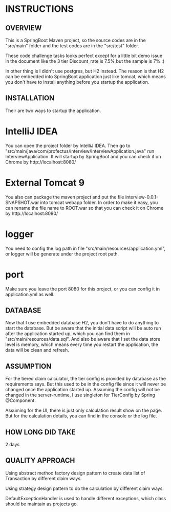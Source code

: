 # INSTRUCTIONS

## OVERVIEW 
This is a SpringBoot Maven project, so the source codes are in the "src/main" folder and the test codes are in the "src/test" folder.

These code challenge tasks looks perfect except for a little bit demo issue in the document like the 3 tier Discount_rate is 7.5% but the sample is 7% :)

In other thing is I didn't use postgres, but H2 instead. The reason is that H2 can be embedded into SpringBoot application just like tomcat, which means you don't have to install anything before you startup the application.

## INSTALLATION
Their are two ways to startup the application.
# IntelliJ IDEA
You can open the project folder by IntelliJ IDEA. Then go to "src/main/java/com/profectus/interview/InterviewApplication.java" run InterviewApplication. It will startup by SpringBoot and you can check it on Chrome by http://localhost:8080/
# External Tomcat 9
You also can package the maven project and put the file interview-0.0.1-SNAPSHOT.war into tomcat webapp folder. In order to make it easy, you can rename the file name to ROOT.war so that you can check it on Chrome by http://localhost:8080/
# logger
You need to config the log path in file "src/main/resources/application.yml", or logger will be generate under the project root path.
# port
Make sure you leave the port 8080 for this project, or you can config it in application.yml as well.

## DATABASE
Now that I use embedded database H2, you don't have to do anything to start the database. But be aware that the initial data script will be auto run after the application started up, which you can find them in "src/main/resources/data.sql". And also be aware that I set the data store level is memory, which means every time you restart the application, the data will be clean and refresh.

## ASSUMPTION
For the tiered claim calculator, the tier config is provided by database as the requirements says. But this used to be in the config file since it will never be changed once the application started up. Assuming the config will not be changed in the server-runtime, I use singleton for TierConfig by Spring @Component.

Assuming for the UI, there is just only calculation result show on the page. But for the calculation details, you can find in the console or the log file.

## HOW LONG DID TAKE
2 days

## QUALITY APPROACH
Using abstract method factory design pattern to create data list of Transaction by different claim ways.

Using strategy design pattern to do the calculation by different claim ways.

DefaultExceptionHandler is used to handle different exceptions, which class should be maintain as projects go.

##